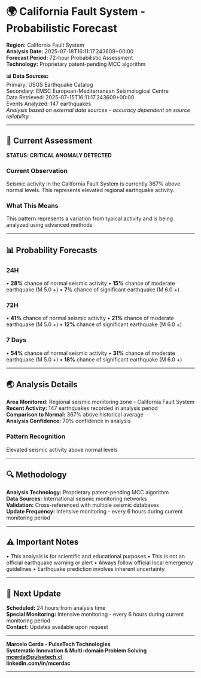 # 🌍 California Fault System - Probabilistic Forecast

**Region:** California Fault System  
**Analysis Date:** 2025-07-18T16:11:17.243609+00:00  
**Forecast Period:** 72-hour Probabilistic Assessment  
**Technology:** Proprietary patent-pending MCC algorithm  

**📊 Data Sources:**  
Primary: USGS Earthquake Catalog  
Secondary: EMSC European-Mediterranean Seismological Centre  
Data Retrieved: 2025-07-15T16:11:17.243609+00:00  
Events Analyzed: 147 earthquakes  
*Analysis based on external data sources - accuracy dependent on source reliability*

---

## 🎯 Current Assessment

**STATUS: CRITICAL ANOMALY DETECTED**

### Current Observation
Seismic activity in the California Fault System is currently 367% above normal levels. This represents elevated regional earthquake activity.

### What This Means
This pattern represents a variation from typical activity and is being analyzed using advanced methods

---

## 📊 Probability Forecasts

### 24H
• **28%** chance of normal seismic activity
• **15%** chance of moderate earthquake (M 5.0 +)
• **7%** chance of significant earthquake (M 6.0 +)

### 72H
• **41%** chance of normal seismic activity
• **21%** chance of moderate earthquake (M 5.0 +)
• **12%** chance of significant earthquake (M 6.0 +)

### 7 Days
• **54%** chance of normal seismic activity
• **31%** chance of moderate earthquake (M 5.0 +)
• **18%** chance of significant earthquake (M 6.0 +)

---

## 🌏 Analysis Details
**Area Monitored:** Regional seismic monitoring zone - California Fault System  
**Recent Activity:** 147 earthquakes recorded in analysis period  
**Comparison to Normal:** 367% above historical average  
**Analysis Confidence:** 70% confidence in analysis  

### Pattern Recognition
Elevated seismic activity above normal levels

---

## 🔍 Methodology
**Analysis Technology:** Proprietary patent-pending MCC algorithm  
**Data Sources:** International seismic monitoring networks  
**Validation:** Cross-referenced with multiple seismic databases  
**Update Frequency:** Intensive monitoring - every 6 hours during current monitoring period  

---

## ⚠️ Important Notes
• This analysis is for scientific and educational purposes
• This is not an official earthquake warning or alert
• Always follow official local emergency guidelines
• Earthquake prediction involves inherent uncertainty

---

## 📅 Next Update
**Scheduled:** 24 hours from analysis time  
**Special Monitoring:** Intensive monitoring - every 6 hours during current monitoring period  
**Contact:** Updates available upon request  

---

**Marcelo Cerda - PulseTech Technologies**  
**Systematic Innovation & Multi-domain Problem Solving**  
**mcerda@pulsetech.cl**  
**linkedin.com/in/mcerdac**

---
